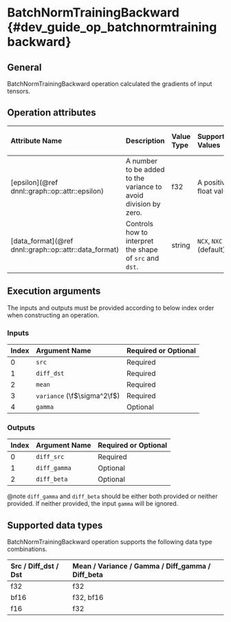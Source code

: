 BatchNormTrainingBackward {#dev_guide_op_batchnormtrainingbackward}
===================================================================

## General

BatchNormTrainingBackward operation calculated the gradients of input tensors.

## Operation attributes

| Attribute Name                                         | Description                                                     | Value Type | Supported Values       | Required or Optional |
|:-------------------------------------------------------|:----------------------------------------------------------------|:-----------|:-----------------------|:---------------------|
| [epsilon](@ref dnnl::graph::op::attr::epsilon)         | A number to be added to the variance to avoid division by zero. | f32        | A positive float value | Required             |
| [data_format](@ref dnnl::graph::op::attr::data_format) | Controls how to interpret the shape of `src` and `dst`.         | string     |`NCX`, `NXC` (default)  | Optional             |

## Execution arguments

The inputs and outputs must be provided according to below index order when
constructing an operation.

### Inputs

| Index | Argument Name               | Required or Optional |
|:------|:----------------------------|:---------------------|
| 0     | `src`                       | Required             |
| 1     | `diff_dst`                  | Required             |
| 2     | `mean`                      | Required             |
| 3     | `variance` (\f$\sigma^2\f$) | Required             |
| 4     | `gamma`                     | Optional             |

### Outputs

| Index | Argument Name | Required or Optional |
|:------|:--------------|:---------------------|
| 0     | `diff_src`    | Required             |
| 1     | `diff_gamma`  | Optional             |
| 2     | `diff_beta`   | Optional             |

@note `diff_gamma` and `diff_beta` should be either both provided or neither
provided. If neither provided, the input `gamma` will be ignored.

## Supported data types

BatchNormTrainingBackward operation supports the following data type
combinations.

| Src / Diff_dst / Dst | Mean / Variance / Gamma / Diff_gamma / Diff_beta |
|:---------------------|:-------------------------------------------------|
| f32                  | f32                                              |
| bf16                 | f32, bf16                                        |
| f16                  | f32                                              |
